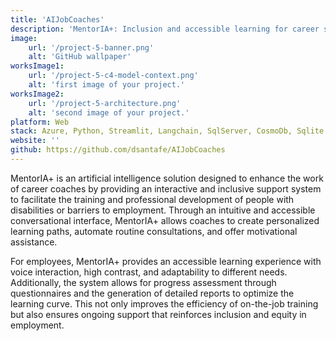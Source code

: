 ```yaml
---
title: 'AIJobCoaches'
description: 'MentorIA+: Inclusion and accessible learning for career success'
image:
    url: '/project-5-banner.png'
    alt: 'GitHub wallpaper'
worksImage1:
    url: '/project-5-c4-model-context.png'
    alt: 'first image of your project.'
worksImage2:
    url: '/project-5-architecture.png'
    alt: 'second image of your project.'
platform: Web
stack: Azure, Python, Streamlit, Langchain, SqlServer, CosmoDb, Sqlite
website: ''
github: https://github.com/dsantafe/AIJobCoaches
---
```


MentorIA+ is an artificial intelligence solution designed to enhance the work of career coaches by providing an interactive and inclusive support system to facilitate the training and professional development of people with disabilities or barriers to employment. Through an intuitive and accessible conversational interface, MentorIA+ allows coaches to create personalized learning paths, automate routine consultations, and offer motivational assistance.

For employees, MentorIA+ provides an accessible learning experience with voice interaction, high contrast, and adaptability to different needs. Additionally, the system allows for progress assessment through questionnaires and the generation of detailed reports to optimize the learning curve. This not only improves the efficiency of on-the-job training but also ensures ongoing support that reinforces inclusion and equity in employment.
